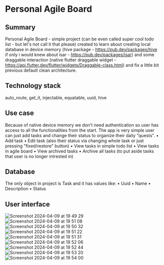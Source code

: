 # Personal Agile Board

## Summary
Personal Agile Board - simple project (can be even called super cool todo list - but let's not call it that please) created to learn about creating local database in device memory (hive package - https://pub.dev/packages/hive if only i would knew about isar - https://pub.dev/packages/isar) and some draggable interaction (native flutter draggable widget - https://api.flutter.dev/flutter/widgets/Draggable-class.html) and fix a little bit previous default clean architecture.

## Technology stack
auto_route, get_it, injectable, equatable, uuid, hive

## Use case
Because of native device memory we don't need authentication so user has access to all the functionalities from the start. The app is very simple user can just add tasks and change their status to organize their daily "quests".
• Add task
• Edit task (also their status via changing whole task or just pressing "fixed/restore" button)
• View tasks in simple todo list
• View tasks in agile board
• View archived tasks 
• Archive all tasks (to put aside tasks that user is no longer intrested in)

## Database
The only object in project is Task and it has values like:
• Uuid
• Name
• Description
• Status

## User interface
![Screenshot 2024-04-09 at 19 49 29](https://github.com/KamilMicota42/Personal-Agile-Board/assets/85360923/225c3c02-2e09-44e0-9488-f6f8da1a8991)
![Screenshot 2024-04-09 at 19 51 08](https://github.com/KamilMicota42/Personal-Agile-Board/assets/85360923/9d74e053-9605-4744-bd38-725dc9911b6b)
![Screenshot 2024-04-09 at 19 50 32](https://github.com/KamilMicota42/Personal-Agile-Board/assets/85360923/080d6a65-37cb-4a9f-b99d-c170b3b27f30)
![Screenshot 2024-04-09 at 19 51 22](https://github.com/KamilMicota42/Personal-Agile-Board/assets/85360923/a150932c-8674-459e-b051-6a51b3c6da76)
![Screenshot 2024-04-09 at 19 51 31](https://github.com/KamilMicota42/Personal-Agile-Board/assets/85360923/89a47383-7f94-473f-97a1-0784fde3f892)
![Screenshot 2024-04-09 at 19 52 06](https://github.com/KamilMicota42/Personal-Agile-Board/assets/85360923/558bc1ee-b1ee-46e6-9e9f-2c379da98ad4)
![Screenshot 2024-04-09 at 19 52 44](https://github.com/KamilMicota42/Personal-Agile-Board/assets/85360923/d6cdbb12-5ddb-4439-8666-0a545ab7c2b5)
![Screenshot 2024-04-09 at 19 53 20](https://github.com/KamilMicota42/Personal-Agile-Board/assets/85360923/882873a4-25ea-45fc-a472-712c1e1713a8)
![Screenshot 2024-04-09 at 19 54 00](https://github.com/KamilMicota42/Personal-Agile-Board/assets/85360923/b2a86e44-234b-4c6a-bc1b-5a63da4b60d1)

